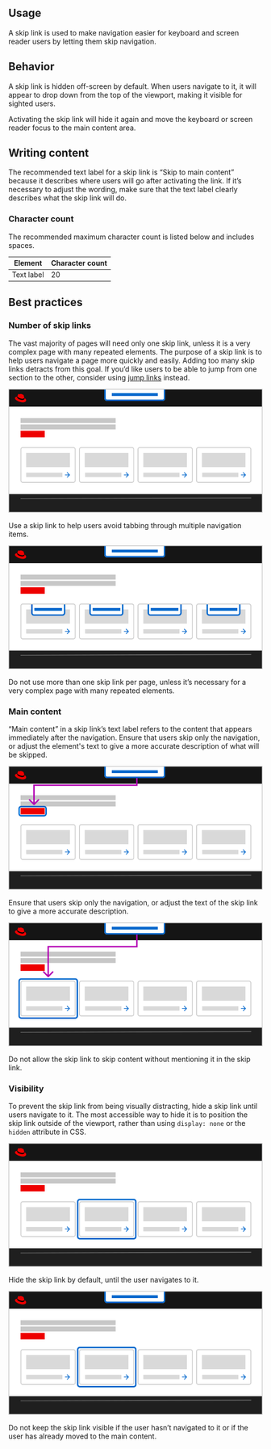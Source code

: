 ## Usage

A skip link is used to make navigation easier for keyboard and screen reader users by letting them skip navigation.

## Behavior

A skip link is hidden off-screen by default. When users navigate to it, it will appear to drop down from the top of the viewport, making it visible for sighted users. 

Activating the skip link will hide it again and move the keyboard or screen reader focus to the main content area.

## Writing content

The recommended text label for a skip link is “Skip to main content” because it describes where users will go after activating the link. If it’s necessary to adjust the wording, make sure that the text label clearly describes what the skip link will do.

### Character count

The recommended maximum character count is listed below and includes spaces.

<rh-table>
  <table>
    <thead>
      <tr>
        <th scope="col" data-label="Element">Element</th>
        <th scope="col" data-label="Character count">Character count</th>
      </tr>
    </thead>
    <tbody>
      <tr>
        <td data-label="Element">Text label</td>
        <td data-label="Character count">20</td>
      </tr>
    </tbody>
  </table>
</rh-table>


## Best practices

### Number of skip links

The vast majority of pages will need only one skip link, unless it is a very complex page with many repeated elements. The purpose of a skip link is to help users navigate a page more quickly and easily. Adding too many skip links detracts from this goal. If you’d like users to be able to jump from one section to the other, consider using <a href="/elements/jump-links/">jump links</a> instead.

<div class="grid sm-two-columns">
  <uxdot-best-practice do>
    <uxdot-example slot="image" no-border variant="full" alignment="left">
      <img src="skip-link-best-practice-too-many-do.svg" alt="Wireframe of a webpage with one skip link at the top">
    </uxdot-example>
    <p>Use a skip link to help users avoid tabbing through multiple navigation items.</p>
  </uxdot-best-practice>

  <uxdot-best-practice dont>
    <uxdot-example slot="image" no-border variant="full" alignment="left">
      <img src="skip-link-best-practice-too-many-dont.svg" alt="Wireframe of a webpage with skip links at the top of the page and at the top of every tile">
    </uxdot-example>
    <p>Do not use more than one skip link per page, unless it’s necessary for a very complex page with many repeated elements.</p>
  </uxdot-best-practice>
</div>

### Main content

“Main content” in a skip link’s text label refers to the content that appears immediately after the navigation. Ensure that users skip only the navigation, or adjust the element's text to give a more accurate description of what will be skipped.

<div class="grid sm-two-columns">
  <uxdot-best-practice do>
    <uxdot-example slot="image" no-border variant="full" alignment="left">
      <img src="skip-link-best-practice-main-content-do.svg" alt="Wireframe of a webpage with arrow pointing from skip link to the first interactive element on the page">
    </uxdot-example>
    <p>Ensure that users skip only the navigation, or adjust the text of the skip link to give a more accurate description.</p>
  </uxdot-best-practice>

  <uxdot-best-practice dont>
    <uxdot-example slot="image" no-border variant="full" alignment="left">
      <img src="skip-link-best-practice-main-content-dont.svg" alt="Wireframe of a webpage with arrow pointing from skip link to the second interactive element on the page">
    </uxdot-example>
    <p>Do not allow the skip link to skip content without mentioning it in the skip link.</p>
  </uxdot-best-practice>
</div>

### Visibility 

To prevent the skip link from being visually distracting, hide a skip link until users navigate to it. The most accessible way to hide it is to position the skip link outside of the viewport, rather than using `display: none` or the `hidden` attribute in CSS.

<div class="grid sm-two-columns">
  <uxdot-best-practice do>
    <uxdot-example slot="image" no-border variant="full" alignment="left">
      <img src="skip-link-best-practice-visibility-do.svg" alt="Wireframe of webpage that has a tile in focus and no visible skip link">
    </uxdot-example>
    <p>Hide the skip link by default, until the user navigates to it.</p>
  </uxdot-best-practice>

  <uxdot-best-practice dont>
    <uxdot-example slot="image" no-border variant="full" alignment="left">
      <img src="skip-link-best-practice-visibility-dont.svg" alt="Wireframe of a webpage that has a tile in focus and a visible skip link">
    </uxdot-example>
    <p>Do not keep the skip link visible if the user hasn’t navigated to it or if the user has already moved to the main content.</p>
  </uxdot-best-practice>
</div>
